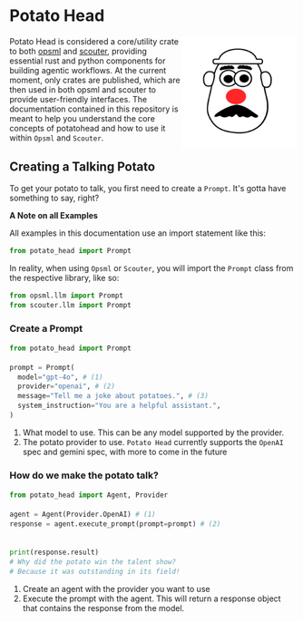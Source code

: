 # Potato Head

<div style="margin-bottom: 20px; position: relative; z-index: 1;">
  <img align="right" width="200" src="docs/images/potatohead.svg">
</div>


Potato Head is considered a core/utility crate to both [opsml](https://github.com/demml/opsml) and [scouter](https://github.com/demml/scouter), providing essential rust and python components for building agentic workflows. At the current moment, only crates are published, which are then used in both opsml and scouter to provide user-friendly interfaces. The documentation contained in this repository is meant to help you understand the core concepts of potatohead and how to use it within `Opsml` and `Scouter`. 


## Creating a Talking Potato
To get your potato to talk, you first need to create a `Prompt`. It's gotta have something to say, right?

**A Note on all Examples**

All examples in this documentation use an import statement like this:

```python
from potato_head import Prompt
```

In reality, when using `Opsml` or `Scouter`, you will import the `Prompt` class from the respective library, like so:

```python
from opsml.llm import Prompt
from scouter.llm import Prompt
```

### Create a Prompt

```python
from potato_head import Prompt

prompt = Prompt(
  model="gpt-4o", # (1)
  provider="openai", # (2)
  message="Tell me a joke about potatoes.", # (3)
  system_instruction="You are a helpful assistant.",
)
```

1. What model to use. This can be any model supported by the provider.
2. The potato provider to use. `Potato Head` currently supports the `OpenAI` spec and gemini spec, with more to come in the future

### How do we make the potato talk?

```python
from potato_head import Agent, Provider

agent = Agent(Provider.OpenAI) # (1)
response = agent.execute_prompt(prompt=prompt) # (2)


print(response.result)
# Why did the potato win the talent show?
# Because it was outstanding in its field!
```

1. Create an agent with the provider you want to use
2. Execute the prompt with the agent. This will return a response object that contains the response from the model.